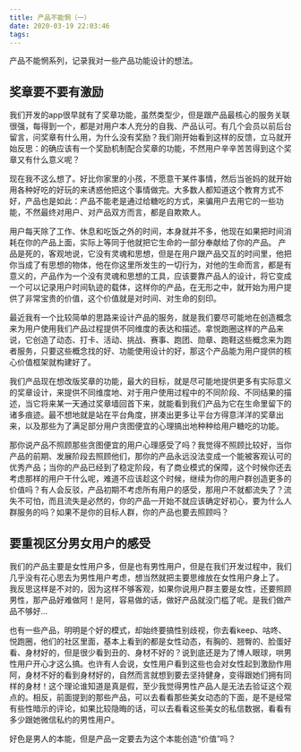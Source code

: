 ```yaml
---
title: 产品不能惘（一）
date: 2020-03-19 22:03:46
tags:
---
```



产品不能惘系列，记录我对一些产品功能设计的想法。
<!-- more -->

## 奖章要不要有激励
我们开发的app很早就有了奖章功能，虽然类型少，但是跟产品最核心的服务关联很强，每得到一个，都是对用户本人充分的自我、产品认可。有几个会员以前后台留言，问奖章有什么用，为什么没有奖励？我们刚开始看到这样的反馈，立马就开始反思：的确应该有一个奖励机制配合奖章的功能，不然用户辛辛苦苦得到这个奖章又有什么意义呢？

现在我不这么想了。好比你家里的小孩，不愿意干某件事情，然后当爸妈的就开始用各种好吃的好玩的来诱惑他把这个事情做完。大多数人都知道这个教育方式不好，产品也是如此：产品不能老是通过给糖吃的方式，来骗用户去用它的一些功能，不然最终对用户、对产品双方而言，都是自欺欺人。

用户每天除了工作、休息和吃饭之外的时间，本身就并不多，他现在如果把时间消耗在你的产品上面，实际上等同于他就把它生命的一部分奉献给了你的产品。 产品是死的，客观地说，它没有灵魂和思想，但是在用户跟产品交互的时间里，他把你当成了有思想的物体，他在你这里所发生的一切行为，对他的生命而言，都是有意义的，产品作为一个没有灵魂和思想的工具，应该要靠产品人的设计，将它变成一个可以记录用户时间轨迹的载体，这样你的产品，在无形之中，就开始为用户提供了非常宝贵的价值，这个价值就是对时间、对生命的刻印。

最近我有一个比较简单的思路来设计产品的服务，就是我们要尽可能地在创造概念来为用户使用我们产品过程提供不同维度的表达和描述。拿悦跑圈这样的产品来说，它创造了动态、打卡、活动、挑战、赛事、跑团、勋章、跑鞋这些概念来为跑者服务，只要这些概念找的好、功能使用设计的好，那这个产品能为用户提供的核心价值框架就构建好了。

我们产品现在想改版奖章的功能，最大的目标，就是尽可能地提供更多有实际意义的奖章设计，来提供不同维度地、对于用户使用过程中的不同阶段、不同结果的描述，当它将来某一天通过奖章墙回首下来，就能看到我们产品为它在生命里留下的诸多痕迹。最不想地就是站在平台角度，拼凑出更多让平台方得意洋洋的奖章出来，以及那些为了满足部分用户贪图便宜的心理搞出地种种给用户糖吃的功能。

那你说产品不照顾那些贪图便宜的用户心理感受了吗？我觉得不照顾比较好，当你产品的前期、发展阶段去照顾他们，那你的产品永远没法变成一个能被客观认可的优秀产品；当你的产品已经到了稳定阶段，有了商业模式的保障，这个时候你还去考虑那样的用户干什么呢，难道不应该趁这个时候，继续为你的用户群创造更多的价值吗？有人会反驳，产品初期不考虑所有用户的感受，那用户不就都流失了？流失不可怕，而且流失是必然的，你的产品一开始不就应该确定好初心，要为什么人群服务的吗？如果不是你的目标人群，你的产品也要去照顾吗？

## 要重视区分男女用户的感受
我们的产品主要是女性用户多，但是也有男性用户，但是在我们开发过程中，我们几乎没有花心思去为男性用户考虑，想当然就把主要思维放在女性用户身上了。 我反思这样是不对的，因为这样不够客观，如果你说用户群主要是女性，还要照顾男性，那产品好难做阿！是阿，容易做的话，做好产品就没门槛了呢。是我们做产品不够好...

也有一些产品，明明是个好的模式，却始终要搞性别歧视，你去看keep、咕咚、悦跑圈，他们的社区里面，基本上看到的都是女性动态，有胸的、翘臀的、脸蛋好看、身材好的，但是很少看到丑的、身材不好的？说到底还是为了博人眼球，哄男性用户开心才这么搞。也许有人会说，女性用户看到这些也会对女性起到激励作用阿，身材不好的看到身材好的，自然而言就想到要去坚持健身，变得跟她们拥有同样的身材！这个理论谁知道是真是假，至少我觉得男性产品人是无法去验证这个观点的。相反，前面提到的那些产品，可以去看看那些美女动态的下面，是不是经常有些性暗示的评论，如果比较隐晦的话，可以去看看这些美女的私信数据，看看有多少跟她微信私约的男性用户。

好色是男人的本能，但是产品一定要去为这个本能创造“价值”吗？